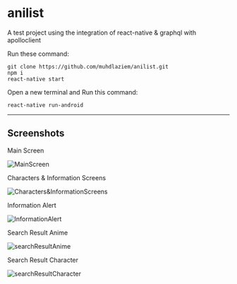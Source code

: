 # anilist

A test project using the integration of react-native &amp; graphql with apolloclient

Run these command:
```
git clone https://github.com/muhdlaziem/anilist.git
npm i
react-native start
```
Open a new terminal and Run this command:
```
react-native run-android
```
---

## Screenshots

Main Screen

![MainScreen](./screenshots/mainList.png)

Characters & Information Screens

![Characters&InformationScreens](./screenshots/characterList.png)

Information Alert

![InformationAlert](./screenshots/informationAlert.png)

Search Result Anime

![searchResultAnime](./screenshots/searchResultAnime.png)

Search Result Character

![searchResultCharacter](./screenshots/searchResultCharacter.png)
